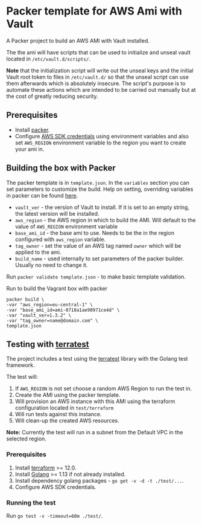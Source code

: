 # Packer template for AWS Ami with Vault

A Packer project to build an AWS AMI with Vault installed.

The the ami will have scripts that can be used to initialize and unseal vault located in `/etc/vault.d/scripts/`.

**Note** that the initialization script will write out the unseal keys and the initial Vault root token to files in `/etc/vault.d/` so that the unseal script can use them afterwards which is absolutely insecure. The script's purpose is to automate these actions which are intended to be carried out manually but at the cost of greatly reducing security.

## Prerequisites

* Install [packer](https://www.packer.io/downloads.html).
* Configure [AWS SDK credentials](https://docs.aws.amazon.com/sdk-for-java/v1/developer-guide/credentials.html) using environment variables and also set `AWS_REGION` environment variable to the region you want to create your ami in.

## Building the box with Packer

The packer template is in `template.json`. In the `variables` section you can set parameters to customize the build. Help on setting, overriding variables in packer can be found [here](https://www.packer.io/docs/templates/user-variables.html#setting-variables).

* `vault_ver` - the version of Vault to install. If it is set to an empty string, the latest version will be installed.
* `aws_region` - the AWS region in which to build the AMI. Will default to the value of `AWS_REGION` environment variable
* `base_ami_id`  - the base ami to use. Needs to be the in the region configured with `aws_region` variable.
* `tag_owner` - set the value of an AWS tag named `owner` which will be applied to the ami.
* `build_name` - used internally to set parameters of the packer builder. Usually no need to change it.

Run `packer validate template.json` - to make basic template validation.

Run to build the Vagrant box with packer

```
packer build \
-var "aws_region=eu-central-1" \
-var "base_ami_id=ami-0718a1ae90971ce4d" \
-var "vault_ver=1.3.2" \
-var "tag_owner=name@domain.com" \
template.json
```

## Testing with [terratest](https://github.com/gruntwork-io/terratest/)

The project includes a test using the [terratest](https://github.com/gruntwork-io/terratest/) library with the Golang test framework.

The test will: 

1. If `AWS_REGION` is not set choose a random AWS Region to run the test in.
2. Create the AMI using the packer template.
3. Will provision an AWS instance with this AMI using the terraform configuration located in `test/terraform` 
4. Will run tests against this instance.
5. Will clean-up the created AWS resources.

**Note:** Currently the test will run in a subnet from the Default VPC in the selected region.

### Prerequisites

1. Install [terraform](https://www.terraform.io/downloads.html) >= 12.0.
2. Install [Golang](https://golang.org/dl/) >= 1.13 if not already installed.
3. Install dependency golang packages - `go get -v -d -t ./test/...`.
4. Configure AWS SDK credentials.

### Running the test

Run `go test -v -timeout=60m ./test/`.
